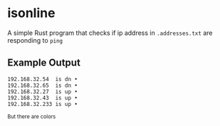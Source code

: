 # isonline
A simple Rust program that checks if ip address in `.addresses.txt` are responding to `ping`

## Example Output
```192.168.32.143   is up •
192.168.32.54  is dn •
192.168.32.65  is dn •
192.168.32.27  is up •
192.168.32.43  is up •
192.168.32.233 is up •
```
<sub>But there are colors</sub>
